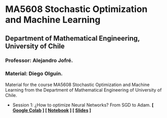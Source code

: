 # MA5608 Stochastic Optimization and Machine Learning
 
## Department of Mathematical Engineering, University of Chile

### Professor: Alejandro Jofré.
### Material: Diego Olguín.

Material for the course MA5608 Stochastic Optimization and Machine Learning from the Department of Mathematical Engineering of University of Chile. 

* Session 1: ¿How to optimize Neural Networks? From SGD to Adam. **[ [Google Colab](https://colab.research.google.com/drive/1lIQ2XqpzwXmR_geu8yJ8oLOojb3WNI34?usp=sharing) ] [ [Notebook](https://github.com/diegoolguinw/MA5608_stochastic_optimization_machine_learning/blob/main/notebooks/Session1.ipynb) ] [ [Slides]([https://github.com/diegoolguinw/MA5608_stochastic_optimization_machine_learning/blob/main/slides/Session1.pdf]) ]**
